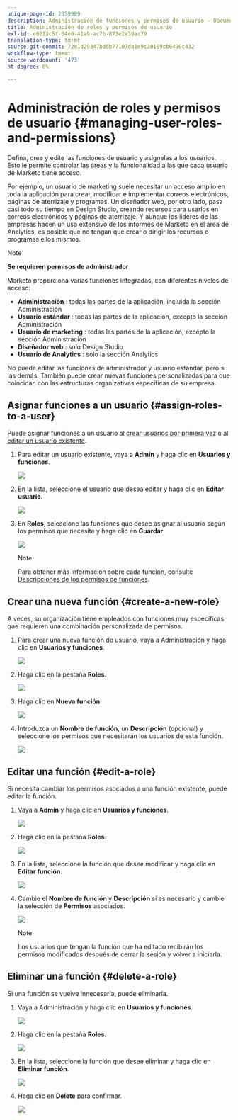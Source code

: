 ```yaml
---
unique-page-id: 2359909
description: Administración de funciones y permisos de usuario - Documentos de Marketo - Documentación del producto
title: Administración de roles y permisos de usuario
exl-id: e0213c5f-04e0-41a9-ac7b-873e2e39ac79
translation-type: tm+mt
source-git-commit: 72e1d29347bd5b77107da1e9c30169cb6490c432
workflow-type: tm+mt
source-wordcount: '473'
ht-degree: 0%

---
```


# Administración de roles y permisos de usuario {#managing-user-roles-and-permissions}

Defina, cree y edite las funciones de usuario y asígnelas a los usuarios. Esto le permite controlar las áreas y la funcionalidad a las que cada usuario de Marketo tiene acceso.

Por ejemplo, un usuario de marketing suele necesitar un acceso amplio en toda la aplicación para crear, modificar e implementar correos electrónicos, páginas de aterrizaje y programas. Un diseñador web, por otro lado, pasa casi todo su tiempo en Design Studio, creando recursos para usarlos en correos electrónicos y páginas de aterrizaje. Y aunque los líderes de las empresas hacen un uso extensivo de los informes de Marketo en el área de Analytics, es posible que no tengan que crear o dirigir los recursos o programas ellos mismos.

>[!NOTE]
>
>**Se requieren permisos de administrador**

Marketo proporciona varias funciones integradas, con diferentes niveles de acceso:

* **Administración** : todas las partes de la aplicación, incluida la sección Administración
* **Usuario estándar** : todas las partes de la aplicación, excepto la sección Administración
* **Usuario de marketing** : todas las partes de la aplicación, excepto la sección Administración
* **Diseñador web** : solo Design Studio
* **Usuario de Analytics** : solo la sección Analytics

No puede editar las funciones de administrador y usuario estándar, pero sí las demás. También puede crear nuevas funciones personalizadas para que coincidan con las estructuras organizativas específicas de su empresa.

## Asignar funciones a un usuario {#assign-roles-to-a-user}

Puede asignar funciones a un usuario al [crear usuarios por primera vez](/help/marketo/product-docs/administration/users-and-roles/create-delete-edit-and-change-a-user-role.md) o al [editar un usuario existente](/help/marketo/product-docs/administration/users-and-roles/managing-marketo-users.md).

1. Para editar un usuario existente, vaya a **Admin** y haga clic en **Usuarios y funciones**.

   ![](assets/image2014-9-9-18-3a7-3a32.png)

1. En la lista, seleccione el usuario que desea editar y haga clic en **Editar usuario**.

   ![](assets/image2014-9-9-18-3a7-3a42.png)

1. En **Roles**, seleccione las funciones que desee asignar al usuario según los permisos que necesite y haga clic en **Guardar**.

   ![](assets/image2014-9-9-18-3a7-3a57.png)

   >[!NOTE]
   >
   >Para obtener más información sobre cada función, consulte [Descripciones de los permisos de funciones](/help/marketo/product-docs/administration/users-and-roles/managing-user-roles-and-permissions/descriptions-of-role-permissions.md).

## Crear una nueva función {#create-a-new-role}

A veces, su organización tiene empleados con funciones muy específicas que requieren una combinación personalizada de permisos.

1. Para crear una nueva función de usuario, vaya a Administración y haga clic en **Usuarios y funciones**.

   ![](assets/image2014-9-9-18-3a8-3a12.png)

1. Haga clic en la pestaña **Roles**.

   ![](assets/image2014-9-9-18-3a8-3a22.png)

1. Haga clic en **Nueva función**.

   ![](assets/image2014-9-9-18-3a8-3a38.png)

1. Introduzca un **Nombre de función**, un **Descripción** (opcional) y seleccione los permisos que necesitarán los usuarios de esta función.

   ![](assets/image2014-9-9-18-3a9-3a3.png)

## Editar una función {#edit-a-role}

Si necesita cambiar los permisos asociados a una función existente, puede editar la función.

1. Vaya a **Admin** y haga clic en **Usuarios y funciones**.

   ![](assets/image2014-9-9-18-3a9-3a15.png)

1. Haga clic en la pestaña **Roles**.

   ![](assets/image2014-9-9-18-3a9-3a26.png)

1. En la lista, seleccione la función que desee modificar y haga clic en **Editar función**.

   ![](assets/image2014-9-9-18-3a9-3a40.png)

1. Cambie el **Nombre de función** y **Descripción** si es necesario y cambie la selección de **Permisos** asociados.

   ![](assets/image2014-9-9-18-3a10-3a3.png)

   >[!NOTE]
   >
   >Los usuarios que tengan la función que ha editado recibirán los permisos modificados después de cerrar la sesión y volver a iniciarla.

## Eliminar una función {#delete-a-role}

Si una función se vuelve innecesaria, puede eliminarla.

1. Vaya a Administración y haga clic en **Usuarios y funciones**.

   ![](assets/image2014-9-9-18-3a10-3a15.png)

1. Haga clic en la pestaña **Roles**.

   ![](assets/image2014-9-9-18-3a10-3a27.png)

1. En la lista, seleccione la función que desee eliminar y haga clic en **Eliminar función**.

   ![](assets/image2014-9-9-18-3a10-3a39.png)

1. Haga clic en **Delete** para confirmar.

   ![](assets/image2014-9-9-18-3a10-3a50.png)
